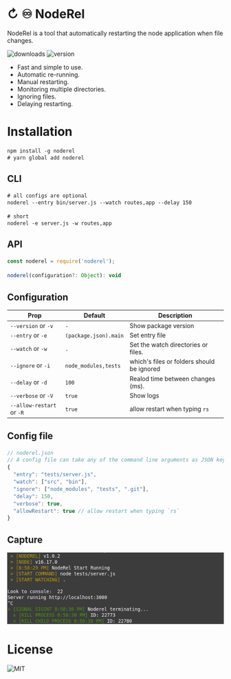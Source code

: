 # ↻ ♾️ NodeRel
NodeRel is a tool that automatically restarting the node application when file changes.

![downloads](https://badgen.net/npm/dt/noderel) ![version](http://img.shields.io/npm/v/noderel.svg?style=flat-square)

- Fast and simple to use.
- Automatic re-running.
- Manual restarting.
- Monitoring multiple directories.
- Ignoring files.
- Delaying restarting.

# Installation
```shell
npm install -g noderel 
# yarn global add noderel
```

## CLI
```shell
# all configs are optional 
noderel --entry bin/server.js --watch routes,app --delay 150

# short
noderel -e server.js -w routes,app
```

## API
```js
const noderel = require('noderel');

noderel(configuration?: Object): void
```

## Configuration

| Prop                       | Default                          | Description                                 |
|----------------------------|----------------------------------|---------------------------------------------|
|`--version`       or `-v`   | `-`                              | Show package version                        |
|`--entry`         or `-e`   | `(package.json).main`            | Set entry file                              |
|`--watch`         or `-w`   | `.`                              | Set the watch directories or files.         |
|`--ignore`        or `-i`   | `node_modules,tests`             | which\'s files or folders should be ignored |
|`--delay`         or `-d`   | `100`                            | Realod time between changes (ms).           |
|`--verbose`       or `-V`   | `true`                           | Show logs                                   |
|`--allow-restart` or `-R`   | `true`                           | allow restart when typing `rs`              |

## Config file
```js
// noderel.json
// A config file can take any of the command line arguments as JSON key values, for example:
{
  "entry": "tests/server.js",
  "watch": ["src", "bin"],
  "ignore": ["node_modules", "tests", ".git"],
  "delay": 150,
  "verbose": true,
  "allowRestart": true // allow restart when typing `rs`
}
```

## Capture
![Capture](capture.png)

# License
![MIT](https://badgen.net/npm/license/noderel)